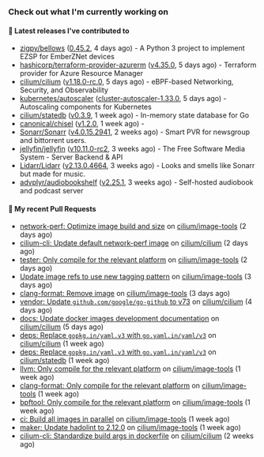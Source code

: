 ### Check out what I'm currently working on

#### 🔭 Latest releases I've contributed to

- [zigpy/bellows](https://github.com/zigpy/bellows) ([0.45.2](https://github.com/zigpy/bellows/releases/tag/0.45.2), 4 days ago) - A Python 3 project to implement EZSP for EmberZNet devices
- [hashicorp/terraform-provider-azurerm](https://github.com/hashicorp/terraform-provider-azurerm) ([v4.35.0](https://github.com/hashicorp/terraform-provider-azurerm/releases/tag/v4.35.0), 5 days ago) - Terraform provider for Azure Resource Manager
- [cilium/cilium](https://github.com/cilium/cilium) ([v1.18.0-rc.0](https://github.com/cilium/cilium/releases/tag/v1.18.0-rc.0), 5 days ago) - eBPF-based Networking, Security, and Observability
- [kubernetes/autoscaler](https://github.com/kubernetes/autoscaler) ([cluster-autoscaler-1.33.0](https://github.com/kubernetes/autoscaler/releases/tag/cluster-autoscaler-1.33.0), 5 days ago) - Autoscaling components for Kubernetes
- [cilium/statedb](https://github.com/cilium/statedb) ([v0.3.9](https://github.com/cilium/statedb/releases/tag/v0.3.9), 1 week ago) - In-memory state database for Go
- [canonical/chisel](https://github.com/canonical/chisel) ([v1.2.0](https://github.com/canonical/chisel/releases/tag/v1.2.0), 1 week ago) - 
- [Sonarr/Sonarr](https://github.com/Sonarr/Sonarr) ([v4.0.15.2941](https://github.com/Sonarr/Sonarr/releases/tag/v4.0.15.2941), 2 weeks ago) - Smart PVR for newsgroup and bittorrent users.
- [jellyfin/jellyfin](https://github.com/jellyfin/jellyfin) ([v10.11.0-rc2](https://github.com/jellyfin/jellyfin/releases/tag/v10.11.0-rc2), 3 weeks ago) - The Free Software Media System - Server Backend &amp; API
- [Lidarr/Lidarr](https://github.com/Lidarr/Lidarr) ([v2.13.0.4664](https://github.com/Lidarr/Lidarr/releases/tag/v2.13.0.4664), 3 weeks ago) - Looks and smells like Sonarr but made for music.
- [advplyr/audiobookshelf](https://github.com/advplyr/audiobookshelf) ([v2.25.1](https://github.com/advplyr/audiobookshelf/releases/tag/v2.25.1), 3 weeks ago) - Self-hosted audiobook and podcast server

#### 🔨 My recent Pull Requests

- [network-perf: Optimize image build and size](https://github.com/cilium/image-tools/pull/354) on [cilium/image-tools](https://github.com/cilium/image-tools) (2 days ago)
- [cilium-cli: Update default network-perf image](https://github.com/cilium/cilium/pull/40376) on [cilium/cilium](https://github.com/cilium/cilium) (2 days ago)
- [tester: Only compile for the relevant platform](https://github.com/cilium/image-tools/pull/353) on [cilium/image-tools](https://github.com/cilium/image-tools) (2 days ago)
- [Update image refs to use new tagging pattern](https://github.com/cilium/image-tools/pull/351) on [cilium/image-tools](https://github.com/cilium/image-tools) (3 days ago)
- [clang-format: Remove image](https://github.com/cilium/image-tools/pull/350) on [cilium/image-tools](https://github.com/cilium/image-tools) (3 days ago)
- [vendor: Update `github.com/google/go-github` to v73](https://github.com/cilium/cilium/pull/40326) on [cilium/cilium](https://github.com/cilium/cilium) (4 days ago)
- [docs: Update docker images development documentation](https://github.com/cilium/cilium/pull/40299) on [cilium/cilium](https://github.com/cilium/cilium) (5 days ago)
- [deps: Replace `gopkg.in/yaml.v3` with `go.yaml.in/yaml/v3`](https://github.com/cilium/cilium/pull/40224) on [cilium/cilium](https://github.com/cilium/cilium) (1 week ago)
- [deps: Replace `gopkg.in/yaml.v3` with `go.yaml.in/yaml/v3`](https://github.com/cilium/statedb/pull/88) on [cilium/statedb](https://github.com/cilium/statedb) (1 week ago)
- [llvm: Only compile for the relevant platform](https://github.com/cilium/image-tools/pull/343) on [cilium/image-tools](https://github.com/cilium/image-tools) (1 week ago)
- [clang-format: Only compile for the relevant platform](https://github.com/cilium/image-tools/pull/340) on [cilium/image-tools](https://github.com/cilium/image-tools) (1 week ago)
- [bpftool: Only compile for the relevant platform](https://github.com/cilium/image-tools/pull/339) on [cilium/image-tools](https://github.com/cilium/image-tools) (1 week ago)
- [ci: Build all images in parallel](https://github.com/cilium/image-tools/pull/338) on [cilium/image-tools](https://github.com/cilium/image-tools) (1 week ago)
- [maker: Update hadolint to 2.12.0](https://github.com/cilium/image-tools/pull/337) on [cilium/image-tools](https://github.com/cilium/image-tools) (1 week ago)
- [cilium-cli: Standardize build args in dockerfile](https://github.com/cilium/cilium/pull/40126) on [cilium/cilium](https://github.com/cilium/cilium) (2 weeks ago)
